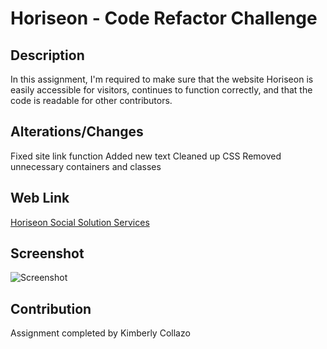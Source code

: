 # Horiseon - Code Refactor Challenge

## Description
In this assignment, I'm required to make sure that the website Horiseon is easily accessible for visitors, continues to function correctly, and that the code is readable for other contributors.

## Alterations/Changes
Fixed site link function
Added new text
Cleaned up CSS
Removed unnecessary containers and classes

## Web Link
[Horiseon Social Solution Services](https://lightfooted.github.io/refactor-challenge/)

## Screenshot

![Screenshot](assets/images/complete-livepage-screen.png)

## Contribution
Assignment completed by Kimberly Collazo